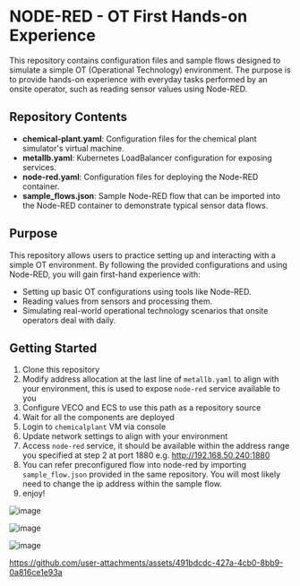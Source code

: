 # NODE-RED - OT First Hands-on Experience

This repository contains configuration files and sample flows designed to simulate a simple OT (Operational Technology) environment. The purpose is to provide hands-on experience with everyday tasks performed by an onsite operator, such as reading sensor values using Node-RED. 

## Repository Contents

- **chemical-plant.yaml**: Configuration files for the chemical plant simulator's virtual machine.
- **metallb.yaml**: Kubernetes LoadBalancer configuration for exposing services.
- **node-red.yaml**: Configuration files for deploying the Node-RED container.
- **sample_flows.json**: Sample Node-RED flow that can be imported into the Node-RED container to demonstrate typical sensor data flows.

## Purpose

This repository allows users to practice setting up and interacting with a simple OT environment. By following the provided configurations and using Node-RED, you will gain first-hand experience with: 
- Setting up basic OT configurations using tools like Node-RED.
- Reading values from sensors and processing them.
- Simulating real-world operational technology scenarios that onsite operators deal with daily.

## Getting Started

1. Clone this repository
2. Modify address allocation at the last line of `metallb.yaml` to align with your environment, this is used to expose `node-red` service available to you
3. Configure VECO and ECS to use this path as a repository source
4. Wait for all the components are deployed
5. Login to `chemicalplant` VM via console
6. Update network settings to align with your environment
7. Access `node-red` service, it should be available within the address range you specified at step 2 at port 1880 e.g. http://192.168.50.240:1880
8. You can refer preconfigured flow into node-red by importing `sample_flow.json` provided in the same repository. You will most likely need to change the ip address within the sample flow.
9. enjoy!

![image](https://github.com/user-attachments/assets/eb51ce20-ab27-4337-9360-020a2529b4e9)


![image](https://github.com/user-attachments/assets/b4c0b423-214a-4419-a2a2-3f2c231a8696)



![image](https://github.com/user-attachments/assets/16763531-f3e0-438d-a642-cee32df5d3d1)




https://github.com/user-attachments/assets/491bdcdc-427a-4cb0-8bb9-0a816ce1e93a

